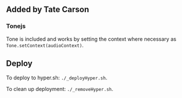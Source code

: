 ## Added by Tate Carson

### Tonejs

Tone is included and works by setting the context where necessary as `Tone.setContext(audioContext)`.

## Deploy

To deploy to hyper.sh: `./_deployHyper.sh`.

To clean up deployment: `./_removeHyper.sh`.
